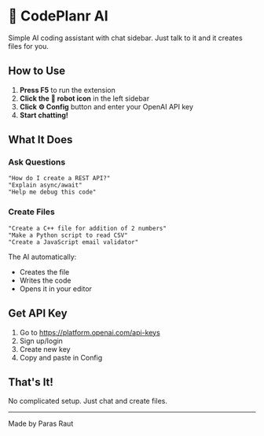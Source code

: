# 🤖 CodePlanr AI

Simple AI coding assistant with chat sidebar. Just talk to it and it creates files for you.

## How to Use

1. **Press F5** to run the extension
2. **Click the 🤖 robot icon** in the left sidebar
3. **Click ⚙️ Config** button and enter your OpenAI API key
4. **Start chatting!**

## What It Does

### Ask Questions
```
"How do I create a REST API?"
"Explain async/await"
"Help me debug this code"
```

### Create Files
```
"Create a C++ file for addition of 2 numbers"
"Make a Python script to read CSV"
"Create a JavaScript email validator"
```

The AI automatically:
- Creates the file
- Writes the code
- Opens it in your editor

## Get API Key

1. Go to https://platform.openai.com/api-keys
2. Sign up/login
3. Create new key
4. Copy and paste in Config

## That's It!

No complicated setup. Just chat and create files.

---

Made by Paras Raut
